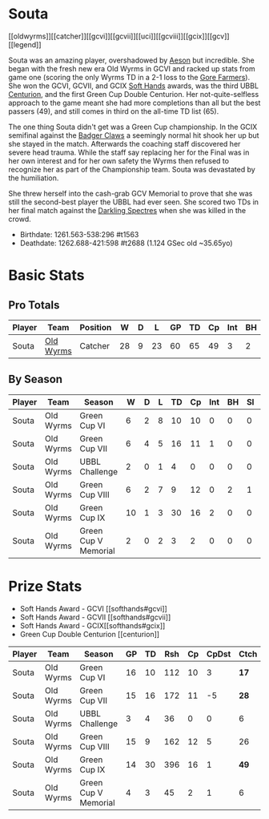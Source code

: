 # Souta

[[oldwyrms]][[catcher]][[gcvi]][[gcvii]][[uci]][[gcviii]][[gcix]][[gcv]][[legend]]

Souta was an amazing player, overshadowed by [Aeson](aeson) but incredible. She began with the fresh new era Old Wyrms in GCVI and racked up stats from game one (scoring the only Wyrms TD in a 2-1 loss to the [Gore Farmers](../teams/gorefarmers)). She won the GCVI, GCVII, and GCIX [Soft Hands](../prizes/softhands) awards, was the third UBBL [Centurion](../prizes/centurion), and the first Green Cup Double Centurion. Her not-quite-selfless approach to the game meant she had more completions than all but the best passers (49), and still comes in third on the all-time TD list (65).

The one thing Souta didn't get was a Green Cup championship. In the GCIX semifinal against the [Badger Claws](../teams/badgerclaws) a seemingly normal hit shook her up but she stayed in the match. Afterwards the coaching staff discovered her severe head trauma. While the staff say replacing her for the Final was in her own interest and for her own safety the Wyrms then refused to recognize her as part of the Championship team. Souta was devastated by the humiliation.

She threw herself into the cash-grab GCV Memorial to prove that she was still the second-best player the UBBL had ever seen. She scored two TDs in her final match against the [Darkling Spectres](../teams/darklingspectres) when she was killed in the crowd.

* Birthdate: 1261.563-538:296 #t1563
* Deathdate: 1262.688-421:598 #t2688 (1.124 GSec old ~35.65yo)

# Basic Stats

## Pro Totals

| Player           | Team        | Position      | W  | D | L | GP   | TD   | Cp | Int | BH   | SI   | Ki   | MVP  | SPP  |
|------------------|-------------|---------------|----|---|---|------|------|----|-----|------|------|------|------|------|
| Souta | [Old Wyrms](../teams/oldwyrms) | Catcher  |   28 |    9 |   23 |   60 |   65 |   49 |    3 |    2 |    1 |    0 |    4 |  276 |

## By Season

| Player | Team         | Season          | W  | D | L | TD   | Cp   | Int | BH   | SI   | Ki   | MVP  | SPP  |
|--------|--------------|-----------------|----|---|---|------|------|-----|------|------|------|------|------|
| Souta | Old Wyrms | Green Cup VI         |    6 |    2 |    8 |   10 |   10 |      0 |    0 |    0 |    0 |    1 |   45 |
| Souta | Old Wyrms | Green Cup VII        |    6 |    4 |    5 |   16 |   11 |      1 |    0 |    0 |    0 |    0 |   61 |
| Souta | Old Wyrms | UBBL Challenge       |    2 |    0 |    1 |    4 |    0 |      0 |    0 |    0 |    0 |    0 |   12 |
| Souta | Old Wyrms | Green Cup VIII       |    6 |    2 |    7 |    9 |   12 |      0 |    2 |    1 |    0 |    0 |   45 |
| Souta | Old Wyrms | Green Cup IX         |   10 |    1 |    3 |   30 |   16 |      2 |    0 |    0 |    0 |    3 |  125 |
| Souta | Old Wyrms | Green Cup V Memorial |    2 |    0 |    2 |    3 |    2 |      0 |    0 |    0 |    0 |    0 |   11 |

# Prize Stats

* Soft Hands Award - GCVI [[softhands#gcvi]]
* Soft Hands Award - GCVII [[softhands#gcvii]]
* Soft Hands Award - GCIX[[softhands#gcix]]
* Green Cup Double Centurion [[centurion]]

| Player | Team         | Season          | GP | TD  | Rsh | Cp   | CpDst | Ctch | Int | Cas  | Blk | Sck | MVP | SPP  |
|--------|--------------|-----------------|----|-----|-----|------|-------|------|-----|------|-----|-----|-----|------|
| Souta | Old Wyrms | Green Cup VI         |    16 |   10 |  112 |   10 |     3 |     **17** |     0 |    0 |     23 |     1 |    1 |   45 |
| Souta | Old Wyrms | Green Cup VII        |    15 |   16 |  172 |   11 |    -5 |     **28** |     1 |    0 |     25 |     1 |    0 |   61 |
| Souta | Old Wyrms | UBBL Challenge       |     3 |    4 |   36 |    0 |     0 |      6 |     0 |    0 |      4 |     0 |    0 |   12 |
| Souta | Old Wyrms | Green Cup VIII       |    15 |    9 |  162 |   12 |     5 |     26 |     0 |    3 |     37 |     6 |    0 |   45 |
| Souta | Old Wyrms | Green Cup IX         |    14 |   30 |  396 |   16 |     1 |     **49** |     2 |    0 |     21 |     1 |    3 |  125 |
| Souta | Old Wyrms | Green Cup V Memorial |     4 |    3 |   45 |    2 |     1 |      6 |     0 |    0 |      3 |     0 |    0 |   11 |
